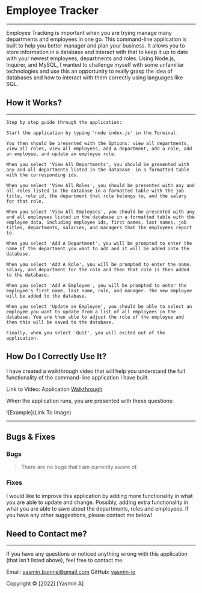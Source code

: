 # Employee Tracker

---

Employee Tracking is important when you are trying manage many departments and employees in one go. This command-line application is built to help you better manager and plan your business. It allows you to store information in a database and interact with that to keep it up to date with your newest employees, departments and roles. Using Node.js, Inquirer, and MySQL, I wanted to challenge myself with some unfamiliar technologies and use this an opportunity to really grasp the idea of databases and how to interact with them correctly using languages like SQL.

## How it Works?

---

```
Step by step guide through the application:

Start the application by typing 'node index.js' in the Terminal.

You then should be presented with the Options: view all departments, view all roles, view all employees, add a department, add a role, add an employee, and update an employee role.

When you select 'View All Departments', you should be presented with any and all departments listed in the database  in a formatted table with the corresponding ids.

When you select 'View All Roles', you should be presented with any and all roles listed in the database in a formatted table with the job title, role id, the department that role belongs to, and the salary for that role.

When you select 'View All Employees', you should be presented with any and all employees listed in the database in a formatted table with the employee data, including employee ids, first names, last names, job titles, departments, salaries, and managers that the employees report to.

When you select 'Add A Department', you will be prompted to enter the name of the department you want to add and it will be added into the database.

When you select 'Add A Role', you will be prompted to enter the name. salary, and department for the role and then that role is then added to the database.

When you select 'Add A Employee', you will be prompted to enter the employee's first name, last name, role, and manager. The new employee will be added to the database.

When you select 'Update an Employee', you should be able to select an employee you want to update from a list of all employees in the database. You are then able to adjust the role of the employee and then this will be saved to the database.

Finally, when you select 'Quit', you will exited out of the application.

```

## How Do I Correctly Use It?

I have created a walkthrough video that will help you understand the full functionality of the command-line application I have built.

Link to Video: Application [Walkthrough](https://youtube.com)

When the application runs, you are presented with these questions:

![Example](Link To Image)

---

## Bugs & Fixes

### Bugs

> There are no bugs that I am currently aware of.

### Fixes

I would like to improve this application by adding more functionality in what you are able to update and change. Possibly, adding extra functionality in what you are able to save about the departments, roles and employees. If you have any other suggestions, please contact me below!

## Need to Contact me?

---

If you have any questions or noticed anything wrong with this application (that isn't listed above), feel free to contact me.

Email: yasmin.bunnie@gmail.com
GitHub: [yasmin-io](https://github.com/yasmin-io)

Copyright © [2022] [Yasmin A]
